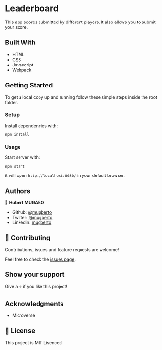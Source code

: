 # Leaderboard
This app scores submitted by different players. It also allows you to submit your score.


## Built With

- HTML
- CSS
- Javascript
- Webpack


## Getting Started

To get a local copy up and running follow these simple steps inside the root folder.

### Setup

Install dependencies with:

```
npm install 
```

### Usage

Start server with:

```
npm start
```

it will open `http://localhost:8080/` in your default browser.

## Authors

👤 **Hubert MUGABO**

- Github: [@mugberto](https://github.com/mugberto)
- Twitter: [@mugberto](https://twitter.com/mugberto)
- Linkedin: [mugberto](https://www.linkedin.com/in/hubert-mugabo-23144b6a/)

## 🤝 Contributing

Contributions, issues and feature requests are welcome!

Feel free to check the [issues page](https://github.com/mugberto/leaderboad/issues).

## Show your support

Give a ⭐️ if you like this project!

## Acknowledgments

- Microverse

## 📝 License

This project is MIT Lisenced